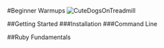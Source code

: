 #Beginner Warmups
![CuteDogsOnTreadmill](https://media.giphy.com/media/13mLwGra9bNEKQ/giphy.gif)

##Getting Started
###Installation
###Command Line

##Ruby Fundamentals
